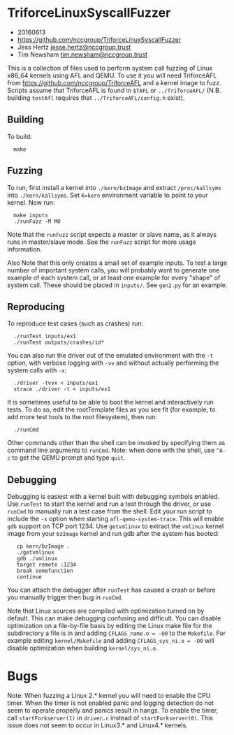 # TriforceLinuxSyscallFuzzer
* 20160613
* https://github.com/nccgroup/TriforceLinuxSyscallFuzzer
* Jess Hertz <jesse.hertz@nccgroup.trust>
* Tim Newsham <tim.newsham@nccgroup.trust>

This is a collection of files used to perform system call
fuzzing of Linux x86_64 kernels using AFL and QEMU.  To use 
it you will need TriforceAFL from https://github.com/nccgroup/TriforceAFL
and a kernel image to fuzz.  Scripts assume that TriforceAFL is
found in `$TAFL` or `../TriforceAFL/` (N.B. building `testAfl` requires
that `../TriforceAFL/config.h` exist).

## Building
To build:
```
  make
```

## Fuzzing
To run, first install a kernel into `./kern/bzImage` and 
extract `/proc/kallsyms`
into `./kern/kallsyms`. Set `K=kern` environment variable to point to
your kernel. Now run:

```
  make inputs
  ./runFuzz -M M0
```

Note that the `runFuzz` script expects a master or slave name, as
it always runs in master/slave mode.  See the `runFuzz` script for
more usage information.

Also Note that this only creates a small set of example inputs.  To test
a large number of important system calls, you will probably want to
generate one example of each system call, or at least one example
for every "shape" of system call.  These should be placed in `inputs/`.
See `gen2.py` for an example.

## Reproducing
To reproduce test cases (such as crashes) run:

```
  ./runTest inputs/ex1
  ./runTest outputs/crashes/id*
```

You can also run the driver out of the emulated environment
with the `-t` option, with verbose logging with `-vv`
and without actually performing the system calls with `-x`:

```
  ./driver -tvvx < inputs/ex1
  strace ./driver -t < inputs/ex1
```

It is sometimes useful to be able to boot the kernel and interactively 
run tests.  To do so, edit the rootTemplate files as you see fit (for
example, to add more test tools to the root filesystem), then run:

```
  ./runCmd
```

Other commands other than the shell can be invoked by specifying
them as command line arguments to `runCmd`.
Note: when done with the shell, use ```^A-c``` to get the QEMU prompt
and type ```quit```.

## Debugging
Debugging is easiest with a kernel built with debugging symbols enabled.
Use `runTest` to start the kernel and run a test through the
driver, or use `runCmd` to manually run a test case from the shell.
Edit your run script to include the `-s` option when starting `afl-qemu-system-trace`.
This will enable `gdb` support on TCP port 1234.  Use `getvmlinux` to extract
the `vmlinux` kernel image from your `bzImage` kernel and run gdb after
the system has booted:
```
   cp kern/bzImage .
   ./getvmlinux
   gdb ./vmlinux
   target remote :1234
   break somefunction
   continue
```
You can attach the debugger after `runTest` has caused a crash
or before you manually trigger then bug in `runCmd`.

Note that Linux sources are compiled with optimization turned
on by default. This can make debugging confusing and difficult.
You can disable optimization on a file-by-file
basis by editing the Linux make file for the subdirectory a file is
in and adding `CFLAGS_name.o = -O0` to the `Makefile`.  For
example editing `kernel/Makefile` and adding `CFLAGS_sys_ni.o = -O0`
will disable optimization when building `kernel/sys_ni.o`.


# Bugs

Note: When fuzzing a Linux 2.* kernel you will need to enable
the CPU timer.  When the timer is not enabled panic and logging
detection do not seem to operate properly and panics result
in hangs.  To enable the timer, call `startForkserver(1)` in
`driver.c` instead of `startForkserver(0)`.  This issue
does not seem to occur in Linux3.* and Linux4.* kernels.

